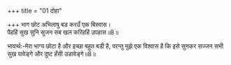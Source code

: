 +++
title = "01 दोहा"

+++
भाग छोट अभिलाषु बड करउँ एक बिस्वास।  
पैहहिं सुख सुनि सुजन सब खल करिहहिं उपहास॥8॥  

भावार्थ:-मेरा भाग्य छोटा है और इच्छा बहुत बडी है, परन्तु मुझे एक विश्वास है कि इसे सुनकर सज्जन सभी सुख पावेङ्गे और दुष्ट हँसी उडावेङ्गे॥8॥  



